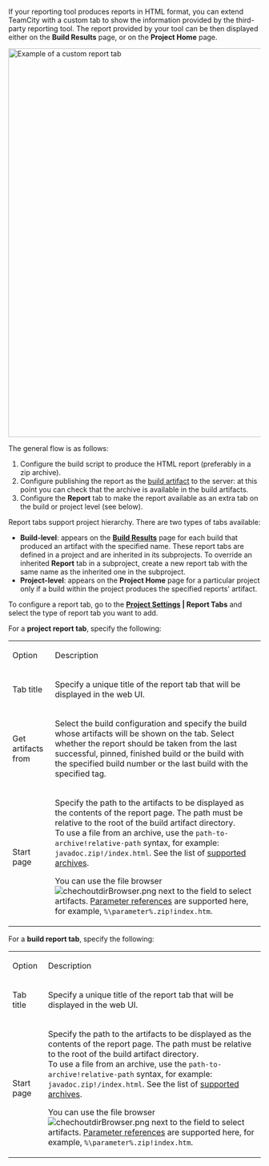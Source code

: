 [//]: # (title: Including Third-Party Reports in the Build Results)
[//]: # (auxiliary-id: Including Third-Party Reports in the Build Results)

If your reporting tool produces reports in HTML format, you can extend TeamCity with a custom tab to show the information provided by the third-party reporting tool. The report provided by your tool can be then displayed either on the __Build Results__ page, or on the __Project Home__ page.

<img src="custom-tab.png" width="775" alt="Example of a custom report tab"/>

The general flow is as follows:
1. Configure the build script to produce the HTML report (preferably in a zip archive).
2. Configure publishing the report as the [build artifact](build-artifact.md) to the server: at this point you can check that the archive is available in the build artifacts.
3. Configure the __Report__ tab to make the report available as an extra tab on the build or project level (see below).

Report tabs support project hierarchy. There are two types of tabs available:
* __Build-level__: appears on the __[Build Results](working-with-build-results.md)__ page for each build that produced an artifact with the specified name. These report tabs are defined in a project and are inherited in its subprojects. To override an inherited __Report__ tab in a subproject, create a new report tab with the same name as the inherited one in the subproject.
* __Project-level__: appears on the __Project Home__ page for a particular project only if a build within the project produces the specified reports' artifact.

To configure a report tab, go to the __[Project Settings](project-administrator-guide.md#Edit+and+View+Modes) | Report Tabs__ and select the type of report tab you want to add.

For a __project report tab__, specify the following:

<table><tr>

<td>

Option

</td>

<td>

Description

</td></tr><tr>

<td>

Tab title

</td>

<td>

Specify a unique title of the report tab that will be displayed in the web UI.

</td></tr><tr>

<td>

Get artifacts from

</td>

<td>

Select the build configuration and specify the build whose artifacts will be shown on the tab. Select whether the report should be taken from the last successful, pinned, finished build or the build with the specified build number or the last build with the specified tag.

</td></tr><tr>

<td>

Start page

</td>

<td>

Specify the path to the artifacts to be displayed as the contents of the report page. The path must be relative to the root of the build artifact directory.    
To use a file from an archive, use the `path-to-archive!relative-path` syntax, for example: `javadoc.zip!/index.html`. See the list of [supported archives](patterns-for-accessing-build-artifacts.md#Obtaining+Artifacts+from+a+Build+Script).

You can use the file browser ![chechoutdirBrowser.png](chechoutdirBrowser.png) next to the field to select artifacts. [Parameter references](configuring-build-parameters.md) are supported here, for example, `%\parameter%.zip!index.htm`.

</td></tr></table>

For a __build report tab__, specify the following:

<table><tr>

<td>

Option

</td>

<td>

Description

</td></tr><tr>

<td>

Tab title

</td>

<td>

Specify a unique title of the report tab that will be displayed in the web UI.

</td></tr><tr>

<td>

Start page

</td>

<td>

Specify the path to the artifacts to be displayed as the contents of the report page. The path must be relative to the root of the build artifact directory.    
To use a file from an archive, use the `path-to-archive!relative-path` syntax, for example: `javadoc.zip!/index.html`. See the list of [supported archives](patterns-for-accessing-build-artifacts.md#Obtaining+Artifacts+from+a+Build+Script).

You can use the file browser ![chechoutdirBrowser.png](chechoutdirBrowser.png) next to the field to select artifacts. [Parameter references](configuring-build-parameters.md) are supported here, for example, `%\parameter%.zip!index.htm`.

</td></tr></table>
